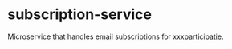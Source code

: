 # subscription-service

Microservice that handles email subscriptions for
[xxxparticipatie][xxxparticipatie].

[xxxparticipatie]: https://github.com/redpencilio/app-poc-participatie

